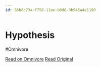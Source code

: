 ```yaml
---
id: 66b6c73a-f758-11ee-b8d8-8b945a4e1190
---
```


# Hypothesis
#Omnivore

[Read on Omnivore](https://omnivore.app/me/hypothesis-18ec8ddacb3)
[Read Original](https://hypothes.is/a/KHhwaPdTEe6Oipfd2b51xw)

